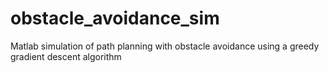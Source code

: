 # obstacle_avoidance_sim
Matlab simulation of path planning with obstacle avoidance using a greedy gradient descent algorithm
